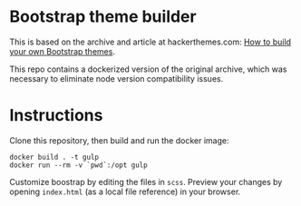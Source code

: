 # Bootstrap theme builder

This is based on the archive and article at hackerthemes.com: [How to build your own Bootstrap themes](https://hackerthemes.com/kit).

This repo contains a dockerized version of the original archive, which was necessary
to eliminate node version compatibility issues. 

# Instructions

Clone this repository, then build and run the docker image:

```
docker build . -t gulp
docker run --rm -v `pwd`:/opt gulp 
```

Customize boostrap by editing the files in `scss`.  Preview your changes by opening `index.html` (as a local file reference) in your browser.

